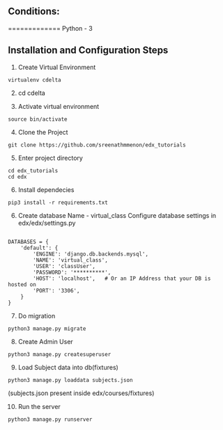 ## Conditions:
=============
Python - 3

## Installation and Configuration Steps

1) Create Virtual Environment

```
virtualenv cdelta
```

2) cd cdelta

3) Activate virtual environment

```
source bin/activate
```

4) Clone the Project

```
git clone https://github.com/sreenathmmenon/edx_tutorials
```

5) Enter project directory

```
cd edx_tutorials
cd edx
```
6) Install dependecies

```
pip3 install -r requirements.txt
```


6) Create database
Name - virtual_class
Configure database settings in edx/edx/settings.py

```

DATABASES = {
    'default': {
        'ENGINE': 'django.db.backends.mysql',
        'NAME': 'virtual_class',
        'USER': 'classUser',
        'PASSWORD': '**********',
        'HOST': 'localhost',   # Or an IP Address that your DB is hosted on
        'PORT': '3306',
    }
}

```

7) Do migration

```
python3 manage.py migrate
```

8) Create Admin User

```
python3 manage.py createsuperuser
```

9) Load Subject data into db(fixtures)

```
python3 manage.py loaddata subjects.json
```
(subjects.json present inside edx/courses/fixtures)

10) Run the server

```
python3 manage.py runserver
```


